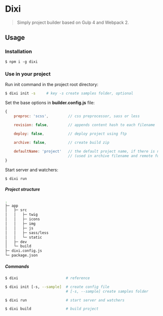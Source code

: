 # Dixi

> Simply project builder based on Gulp 4 and Webpack 2.

## Usage

### Installation

```
$ npm i -g dixi
```

### Use in your project

Run init command in the project root directory:

``` bash
$ dixi init -s     # key -s create samples folder, optional
```

Set the base options in **builder.config.js** file:

``` javascript
{
    preproc: 'scss',         // css preprocessor, sass or less
    
    revision: false,         // appends content hash to each filename

    deploy: false,           // deploy project using ftp

    archive: false,          // create build zip

    defaultName: 'project'   // the default project name, if there is no package file
                             // (used in archive filename and remote folder name)
}
```

Start server and watchers:

```
$ dixi run
```

##### Project structure

``` bash
.
├─ app                   
│   ├─ src
│   │   ├─ twig
│   │   ├─ icons
│   │   ├─ img
│   │   ├─ js
│   │   ├─ sass/less
│   │   └─ static
│   ├─ dev          
│   └─ build
├─ dixi.config.js
└─ package.json
```

##### Commands

``` bash
$ dixi                      # reference

$ dixi init [-s, --sample]  # create config file
                            # [-s, --sample] create samples folder

$ dixi run                  # start server and watchers

$ dixi build                # build project
```
